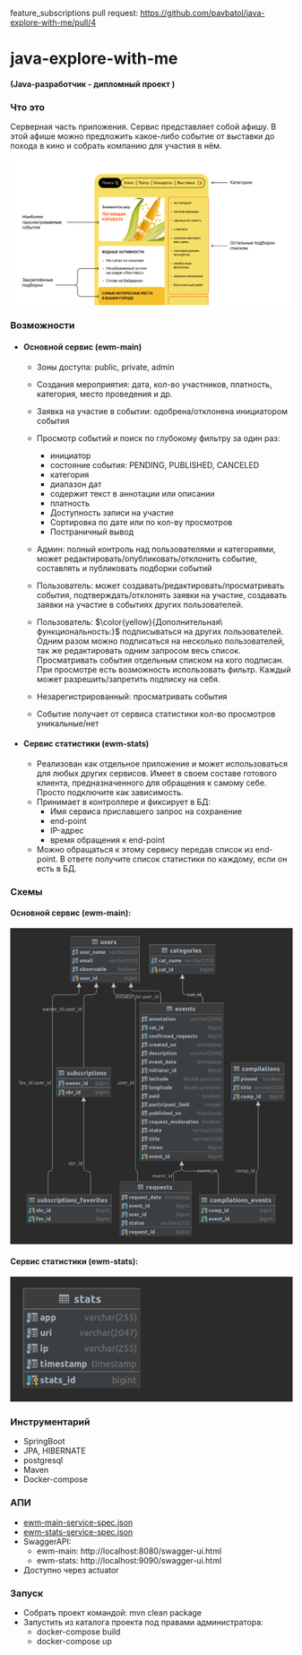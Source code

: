 feature_subscriptions pull request: https://github.com/pavbatol/java-explore-with-me/pull/4

# java-explore-with-me

#### (Java-разработчик - дипломный проект )

### Что это

Серверная часть приложения. Сервис представляет собой афишу. В этой афише можно предложить какое-либо событие
от выставки до похода в кино и собрать компанию для участия в нём.

![ewm-face.png](resource%2Fewm-face.png)

### Возможности

- #### Основной сервис (ewm-main)
    - Зоны доступа: public, private, admin
    - Создания мероприятия: дата, кол-во участников, платность, категория, место проведения и др.
    - Заявка на участие в событии: одобрена/отклонена инициатором события
    - Просмотр событий и поиск по глубокому фильтру за один раз:
        - инициатор
        - состояние события: PENDING, PUBLISHED, CANCELED
        - категория
        - диапазон дат
        - содержит текст в аннотации или описании
        - платность
        - Доступность записи на участие
        - Сортировка по дате или по кол-ву просмотров
        - Постраничный вывод
    - Админ:  полный контроль над пользователями и категориями, может редактировать/опубликовать/отклонить событие,
      составлять и публиковать подборки событий
    - Пользователь: может создавать/редактировать/просматривать события, подтверждать/отклонять заявки на участие,
      создавать заявки на участие в событиях других пользователей.

    - Пользователь: $\color{yellow}{Дополнительная\ функциональность:}$ подписываться на других пользователей. Одним
      разом можно подписаться на несколько пользователей, так же редактировать одним запросом весь список. Просматривать
      события отдельным списком на кого подписан. При просмотре есть возможность использовать фильтр. Каждый может
      разрешить/запретить подписку на себя.

    - Незарегистрированный: просматривать события
    - Событие получает от сервиса статистики кол-во просмотров уникальные/нет
- #### Сервис статистики (ewm-stats)
    - Реализован как отдельное приложение и может использоваться для любых других сервисов. Имеет в своем составе
      готового клиента, предназначенного для обращения к самому себе. Просто подключите как зависимость.
    - Принимает в контроллере и фиксирует в БД:
        - Имя сервиса приславшего запрос на сохранение
        - end-point
        - IP-адрес
        - время обращения к end-point
    - Можно обращаться к этому сервису передав список из end-point. В ответе получите список статистики по каждому, если
      он есть в БД.

### Схемы

#### Основной сервис (ewm-main):

![er-diagram-ewm-main.png](resource%2Fer-diagram-ewm-main.png)

#### Сервис статистики (ewm-stats):

![er-diagram-ewm-stats.png](resource%2Fer-diagram-ewm-stats.png)

### Инструментарий

- SpringBoot
- JPA, HIBERNATE
- postgresql
- Maven
- Docker-compose

### АПИ

- [ewm-main-service-spec.json](ewm-main-service-spec.json)
- [ewm-stats-service-spec.json](ewm-stats-service-spec.json)
- SwaggerAPI:
    - ewm-main: http://localhost:8080/swagger-ui.html
    - ewm-stats: http://localhost:9090/swagger-ui.html
- Доступно через actuator

### Запуск

- Собрать проект командой: mvn clean package
- Запустить из каталога проекта под правами администратора:
    - docker-compose build
    - docker-compose up